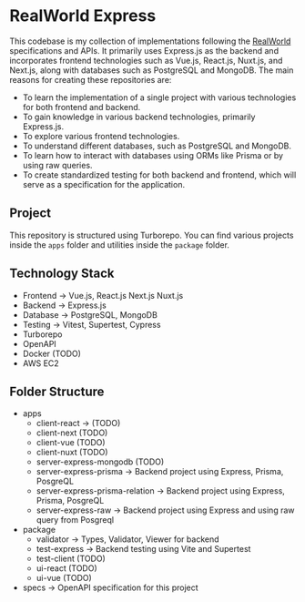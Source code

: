 # RealWorld Express

This codebase is my collection of implementations following the [RealWorld](https://github.com/gothinkster/realworld) specifications and APIs. It primarily uses Express.js as the backend and incorporates frontend technologies such as Vue.js, React.js, Nuxt.js, and Next.js, along with databases such as PostgreSQL and MongoDB. The main reasons for creating these repositories are:
- To learn the implementation of a single project with various technologies for both frontend and backend.
- To gain knowledge in various backend technologies, primarily Express.js.
- To explore various frontend technologies.
- To understand different databases, such as PostgreSQL and MongoDB.
- To learn how to interact with databases using ORMs like Prisma or by using raw queries.
- To create standardized testing for both backend and frontend, which will serve as a specification for the application.

 ## Project
 This repository is structured using Turborepo. You can find various projects inside the `apps` folder and utilities inside the `package` folder.
 
 ## Technology Stack
- Frontend → Vue.js, React.js Next.js Nuxt.js
- Backend → Express.js
- Database → PostgreSQL, MongoDB
- Testing → Vitest, Supertest, Cypress
- Turborepo
- OpenAPI
- Docker (TODO)
- AWS EC2

## Folder Structure
- apps
    - client-react → (TODO)
    - client-next (TODO)
    - client-vue (TODO)
    - client-nuxt (TODO)
    - server-express-mongodb (TODO)
    - server-express-prisma → Backend project using Express, Prisma, PosgreQL
    - server-express-prisma-relation → Backend project using Express, Prisma, PosgreQL
    - server-express-raw -> Backend project using Express and using raw query from Posgreql
- package
    - validator → Types, Validator, Viewer for backend
    - test-express → Backend testing using Vite and Supertest
    - test-client (TODO)
    - ui-react (TODO)
    - ui-vue (TODO)
- specs →  OpenAPI specification for this project
